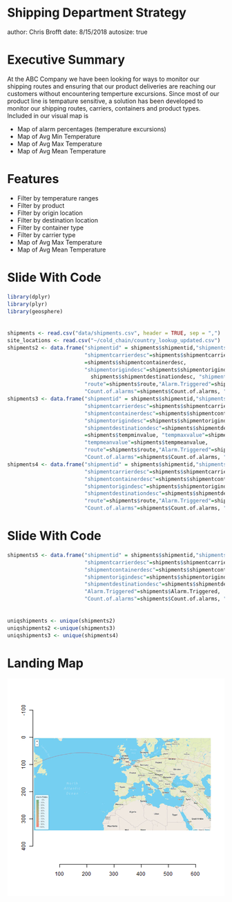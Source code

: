 Shipping Department Strategy
========================================================
author: Chris Brofft
date: 8/15/2018
autosize: true

Executive Summary
========================================================

At the ABC Company we have been looking for ways to monitor our shipping routes and ensuring that our product deliveries are reaching our customers without encountering temperture excursions.  Since most of our product line is tempature sensitive, a solution has been developed to monitor our shipping routes, carriers, containers and product types.  Included in our visual map is
- Map of alarm percentages (temperature excursions)
- Map of Avg Min Temperature
- Map of Avg Max Temperature
- Map of Avg Mean Temperature

Features
========================================================
- Filter by temperature ranges
- Filter by product
- Filter by origin location
- Filter by destination location
- Filter by container type
- Filter by carrier type
- Map of Avg Max Temperature
- Map of Avg Mean Temperature

Slide With Code 
========================================================


```r
library(dplyr)
library(plyr)
library(geosphere)


shipments <- read.csv("data/shipments.csv", header = TRUE, sep = ",")
site_locations <- read.csv("~/cold_chain/country_lookup_updated.csv")
shipments2 <- data.frame("shipmentid" = shipments$shipmentid,"shipmentshippeddate"=shipments$shipmentshippeddate,
                         "shipmentcarrierdesc"=shipments$shipmentcarrierdesc,"shipmentcontainerdesc"
                         =shipments$shipmentcontainerdesc,
                         "shipmentorigindesc"=shipments$shipmentorigindesc,"shipmentdestinationdesc"=
                           shipments$shipmentdestinationdesc, "shipmentitemproductdesc"=shipments$shipmentitemproductdesc,
                         "route"=shipments$route,"Alarm.Triggered"=shipments$Alarm.Triggered,
                         "Count.of.alarms"=shipments$Count.of.alarms, "Excursion" = shipments$shipmentrootcauseoftempexcursiondesc)
shipments3 <- data.frame("shipmentid" = shipments$shipmentid,"shipmentshippeddate"=shipments$shipmentshippeddate,
                         "shipmentcarrierdesc"=shipments$shipmentcarrierdesc,
                         "shipmentcontainerdesc"=shipments$shipmentcontainerdesc,
                         "shipmentorigindesc"=shipments$shipmentorigindesc,
                         "shipmentdestinationdesc"=shipments$shipmentdestinationdesc, "shipmentitemproductdesc"=shipments$shipmentitemproductdesc, "tempminvalue"
                         =shipments$tempminvalue, "tempmaxvalue"=shipments$tempmaxvalue,
                         "tempmeanvalue"=shipments$tempmeanvalue,
                         "route"=shipments$route,"Alarm.Triggered"=shipments$Alarm.Triggered,
                         "Count.of.alarms"=shipments$Count.of.alarms, "Excursion" = shipments$shipmentrootcauseoftempexcursiondesc)
shipments4 <- data.frame("shipmentid" = shipments$shipmentid,"shipmentshippeddate"=shipments$shipmentshippeddate,
                         "shipmentcarrierdesc"=shipments$shipmentcarrierdesc,
                         "shipmentcontainerdesc"=shipments$shipmentcontainerdesc,
                         "shipmentorigindesc"=shipments$shipmentorigindesc,
                         "shipmentdestinationdesc"=shipments$shipmentdestinationdesc,
                         "route"=shipments$route,"Alarm.Triggered"=shipments$Alarm.Triggered,
                         "Count.of.alarms"=shipments$Count.of.alarms, "Excursion" = shipments$shipmentrootcauseoftempexcursiondesc)
```
Slide With Code 
========================================================

```r
shipments5 <- data.frame("shipmentid" = shipments$shipmentid,"shipmentshippeddate"=shipments$shipmentshippeddate,
                         "shipmentcarrierdesc"=shipments$shipmentcarrierdesc,
                         "shipmentcontainerdesc"=shipments$shipmentcontainerdesc,
                         "shipmentorigindesc"=shipments$shipmentorigindesc,
                         "shipmentdestinationdesc"=shipments$shipmentdestinationdesc, "shipmentitemproductdesc"=shipments$shipmentitemproductdesc,"route"=shipments$route,
                         "Alarm.Triggered"=shipments$Alarm.Triggered,
                         "Count.of.alarms"=shipments$Count.of.alarms, "Excursion"= shipments$shipmentrootcauseoftempexcursiondesc)


uniqshipments <- unique(shipments2)
uniqshipments2 <-unique(shipments3)
uniqshipments3 <- unique(shipments4)
```
Landing Map
========================================================

![plot of chunk unnamed-chunk-3](ShippingDepartmentStrategy-figure/unnamed-chunk-3-1.png)
